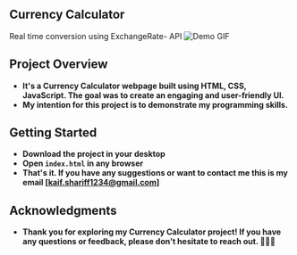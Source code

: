 ## Currency Calculator
Real time conversion using ExchangeRate- API
![Demo GIF](https://github.com/Kaif-Shariff/Currency_Converter/assets/93507427/c50610a6-7884-4d2b-9ae8-061c7a0ad033)


## Project Overview
- **It's a Currency Calculator webpage built using HTML, CSS, JavaScript. The goal was to create an engaging and user-friendly UI.**
- **My intention for this project is to demonstrate my programming skills.**

## Getting Started

- **Download the project in your desktop**
- **Open `index.html` in any browser**
- **That's it. If you have any suggestions or want to contact me this is my email [kaif.shariff1234@gmail.com]**

## Acknowledgments
- **Thank you for exploring my Currency Calculator project! If you have any questions or feedback, please don't hesitate to reach out. 🚀👩‍💻**
